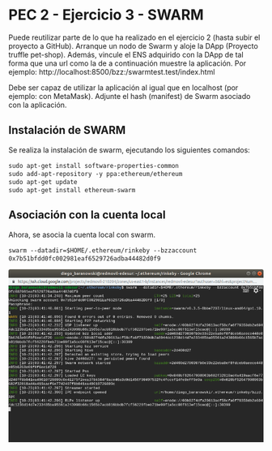 
# PEC 2 - Ejercicio 3 - SWARM

Puede reutilizar parte de lo que ha realizado en el ejercicio 2 (hasta subir el proyecto a GitHub). Arranque un nodo de Swarm y aloje la DApp (Proyecto truffle pet-shop). Además, vincule el ENS adquirido con la DApp de tal forma que una url como la de a continuación muestre la aplicación. Por ejemplo: http://localhost:8500/bzz:/swarmtest.test/index.html

Debe ser capaz de utilizar la aplicación al igual que en localhost (por ejemplo: con
MetaMask). Adjunte el hash (manifest) de Swarm asociado con la aplicación.

## Instalación de SWARM

Se realiza la instalación de swarm, ejecutando los siguientes comandos:

``` 
sudo apt-get install software-properties-common
sudo add-apt-repository -y ppa:ethereum/ethereum
sudo apt-get update
sudo apt-get install ethereum-swarm
``` 

## Asociación con la cuenta local

Ahora, se asocia la cuenta local con swarm.

``` 
swarm --datadir=$HOME/.ethereum/rinkeby --bzzaccount 0x7b51bfdd0fc002981eaf6529726adba44482d0f9
``` 

![swarm sync](images/swarm-sync.png?raw=true "swarm sync")

